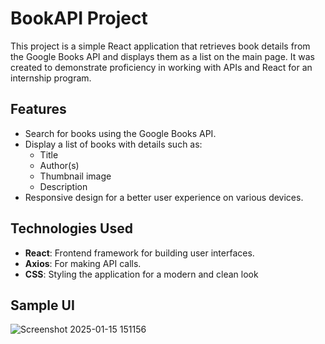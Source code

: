 # BookAPI Project

This project is a simple React application that retrieves book details from the Google Books API and displays them as a list on the main page. It was created to demonstrate proficiency in working with APIs and React for an internship program.

## Features

- Search for books using the Google Books API.
- Display a list of books with details such as:
  - Title
  - Author(s)
  - Thumbnail image
  - Description
- Responsive design for a better user experience on various devices.

## Technologies Used

- **React**: Frontend framework for building user interfaces.
- **Axios**: For making API calls.
- **CSS**: Styling the application for a modern and clean look

## Sample UI

![Screenshot 2025-01-15 151156](https://github.com/user-attachments/assets/1b71b90f-20cc-4566-a54f-ace605490a41)
